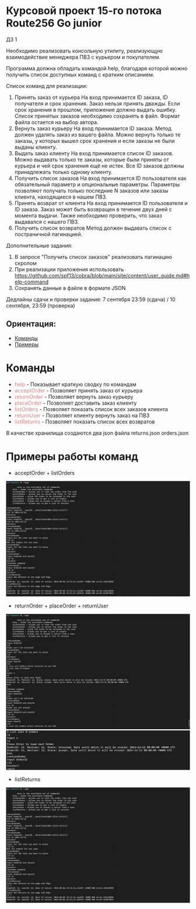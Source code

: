 # Курсовой проект 15-го потока Route256 Go junior

ДЗ 1

Необходимо реализовать консольную утилиту, реализующую взаимодействие менеджера ПВЗ с курьером и покупателем.

Программа должна обладать командой help, благодаря которой можно получить список доступных команд с кратким описанием.

Список команд для реализации:

1. Принять заказ от курьера На вход принимается ID заказа, ID получателя и срок хранения. Заказ нельзя принять дважды. Если срок хранения в прошлом, приложение должно выдать ошибку. Список принятых заказов необходимо сохранять в файл. Формат файла остается на выбор автора.
2. Вернуть заказ курьеру На вход принимается ID заказа. Метод должен удалять заказ из вашего файла. Можно вернуть только те заказы, у которых вышел срок хранения и если заказы не были выданы клиенту.
3. Выдать заказ клиенту На вход принимается список ID заказов. Можно выдавать только те заказы, которые были приняты от курьера и чей срок хранения ещё не истек. Все ID заказов должны принадлежать только одному клиенту.
4. Получить список заказов На вход принимается ID пользователя как обязательный параметр и опциональные параметры. Параметры позволяют получать только последние N заказов или заказы клиента, находящиеся в нашем ПВЗ.
5. Принять возврат от клиента На вход принимается ID пользователя и ID заказа. Заказ может быть возвращен в течение двух дней с момента выдачи. Также необходимо проверить, что заказ выдавался с нашего ПВЗ.
6. Получить список возвратов Метод должен выдавать список с постраничной пагинацией.

Дополнительные задания:
1. В запросе "Получить список заказов" реализовать пагинацию скролом
2. При реализации приложения использовать https://github.com/spf13/cobra/blob/main/site/content/user_guide.md#help-command
3. Сохранять данные в файле в формате JSON

Дедлайны сдачи и проверки задания:
7 сентября 23:59 (сдача) / 10 сентября, 23:59 (проверка)

## Ориентация:
- [Команды](#команды)
- [Примеры](#примеры-работы-команд)


# Команды
- <span style="color: rgba(207,102,102,0.83);"> help </span> - Показывает краткую сводку по командам
- <span style="color: rgba(207,102,102,0.83);"> acceptOrder </span> - Позволяет принять заказ от курьера
- <span style="color: rgba(207,102,102,0.83);"> returnOrder </span> - Позволяет вернуть заказ курьеру
- <span style="color: rgba(207,102,102,0.83);"> placeOrder </span> - Позволяет доставить заказ клиенту
- <span style="color: rgba(207,102,102,0.83);"> listOrders </span> - Позволяет показать список всех заказов клиента
- <span style="color: rgba(207,102,102,0.83);"> returnUser </span> - Позволяет клиенту вернуть заказ на ПВЗ
- <span style="color: rgba(207,102,102,0.83);"> listReturns </span> - Позволяет показать список всех возвратов

В качестве хранилища создаются два json файла
returns.json 
orders.json

# Примеры работы команд
- acceptOrder + listOrders

![img.png](datafiles/img.png)

- returnOrder + placeOrder + returnUser

![img_1.png](datafiles/img_1.png)
![img_2.png](datafiles/img_2.png)

- listReturns

![img.png](datafiles/img.png)
